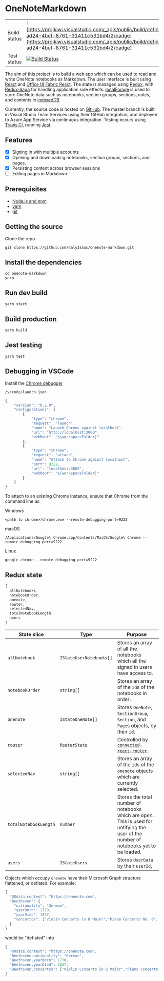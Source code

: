# OneNoteMarkdown

|              |                                                                                                                                                                                                                                 |
| ------------ | ------------------------------------------------------------------------------------------------------------------------------------------------------------------------------------------------------------------------------- |
| Build status | ![https://projkiwi.visualstudio.com/_apis/public/build/definitions/f360f67a-ad24-4bef-8761-31411c531bd4/2/badge](https://projkiwi.visualstudio.com/_apis/public/build/definitions/f360f67a-ad24-4bef-8761-31411c531bd4/2/badge) |
| Test status  | [![Build Status](https://travis-ci.com/dalyIsaac/onenote-markdown.svg?branch=master)](https://travis-ci.com/dalyIsaac/onenote-markdown)                                                                                         |

The aim of this project is to build a web app which can be used to read and write OneNote notebooks as Markdown. The user interface is built using [React](https://reactjs.org/) and [Office UI Fabric React](https://developer.microsoft.com/en-us/fabric#/components). The state is managed using [Redux](https://redux.js.org/), with [Redux-Saga](https://redux-saga.js.org/) for handling application side effects. [localForage](https://localforage.github.io/localForage/) is used to store OneNote data such as notebooks, section groups, sections, notes, and contents in [IndexedDB](https://developer.mozilla.org/en-US/docs/Web/API/IndexedDB_API).

Currently, the source code is hosted on [GitHub](https://github.com/dalyIsaac/onenote-markdown). The master branch is built in Visual Studio Team Services using their GitHub integration, and deployed to Azure App Service via continuous integration. Testing occurs using [Travis CI](https://travis-ci.com/dalyIsaac/onenote-markdown/), running [Jest](http://jestjs.io/).

## Features

- [x] Signing in with multiple accounts
- [x] Opening and downloading notebooks, section groups, sections, and pages.
- [x] Persisting content across browser sessions
- [ ] Editing pages in Markdown

## Prerequisites

- [Node.js and npm](https://nodejs.org/)
- [yarn](https://yarnpkg.com/)
- [git](https://git-scm.com/downloads)

## Getting the source

Clone the repo

``` shell
git clone https://github.com/dalyIsaac/onenote-markdown.git
```

## Install the dependencies

``` shell
cd onenote-markdown
yarn
```

## Run dev build

``` shell
yarn start
```

## Build production

``` shell
yarn build
```

## Jest testing

``` Shell
yarn test
```

## Debugging in VSCode

Install the [Chrome debugger](https://marketplace.visualstudio.com/items?itemName=msjsdiag.debugger-for-chrome)

`/vscode/launch.json`

``` Javascript
{
    "version": "0.2.0",
    "configurations": [
        {
            "type": "chrome",
            "request": "launch",
            "name": "Launch Chrome against localhost",
            "url": "http://localhost:3000",
            "webRoot": "${workspaceFolder}"
        },
        {
            "type": "chrome",
            "request": "attach",
            "name": "Attach to Chrome against localhost",
            "port": 9222,
            "url": "localhost:3000",
            "webRoot": "${workspaceFolder}"
        }
    ]
}
```

To attach to an existing Chrome instance, ensure that Chrome from the command line as:

Windows

``` shell
<path to chrome>/chrome.exe --remote-debugging-port=9222
```

macOS

``` shell
/Applications/Google\ Chrome.app/Contents/MacOS/Google\ Chrome --remote-debugging-port=9222
```

Linux

``` shell
google-chrome --remote-debugging-port=9222
```

## Redux state

``` Typescript
{
  allNotebooks,
  notebookOrder,
  onenote,
  router,
  selectedNav,
  totalNotebookLength,
  users
}
```

| State slice           | Type     | Purpose                                                                                                                               |
| --------------------- | -------- | ------------------------------------------------------------------------------------------------------------------------------------- |
| `allNotebook`         | `IStateUserNotebooks[]`  | Stores an array of all the notebooks which all the signed in users have access to.                                                    |
| `notebookOrder`       | `string[]`  | Stores an array of the `id`s of the notebooks in order.                                                                               |
| `onenote`             | `IStateOneNote[]` | Stores `OneNote`, `SectionGroup`, `Section`, and `Page`s objects, by their `id`.                                                      |
| `router`              | `RouterState` | Controlled by [`connected-react-router`](https://github.com/supasate/connected-react-router).              |
| `selectedNav`         | `string[]`  | Stores an array of the `id`s of the `onenote` objects which are currently selected.                                                   |
| `totalNotebookLength` | `number` | Stores the total number of notebooks which are open. This is used for notifying the user of the number of notebooks yet to be loaded. |
| `users`               | `IStateUsers` | Stores `UserData` by their `userId`,                                                                                                   |

Objects which occupy `onenote` have their Microsoft Graph structure flattened, or deflated.
For example:

``` Javascript
{
  "@Odata.context": "https://onenote.com",
  "Beethoven": {
    "nationality": "German",
    "yearBorn": 1770,
    "yearDied": 1827,
    "concertos": ["Violin Concerto in D Major","Piano Concerto No. 0", "Piano Concerto No. 1", "Piano Concerto No. 2", "Piano Concerto No. 3", "Piano Concerto No. 4", "Piano Concerto No. 5", "Triple Concerto"]
  }
}

```

would be "deflated" into

``` Javascript
{
  "@Odata.context": "https://onenote.com",
  "Beethoven.nationality": "German",
  "Beethoven.yearBorn": 1770,
  "Beethoven.yearDied": 1827,
  "Beethoven.concertos": ["Violin Concerto in D Major","Piano Concerto No. 0", "Piano Concerto No. 1", "Piano Concerto No. 2", "Piano Concerto No. 3", "Piano Concerto No. 4", "Piano Concerto No. 5", "Triple Concerto"]
}
```
